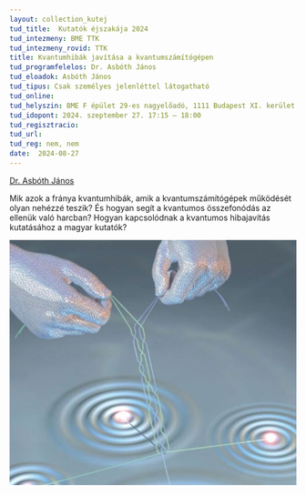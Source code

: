 ```yaml
---
layout: collection_kutej
tud_title:  Kutatók éjszakája 2024
tud_intezmeny: BME TTK
tud_intezmeny_rovid: TTK
title: Kvantumhibák javítása a kvantumszámítógépen
tud_programfelelos: Dr. Asbóth János
tud_eloadok: Asbóth János
tud_tipus: Csak személyes jelenléttel látogatható
tud_online: 
tud_helyszin: BME F épület 29-es nagyelőadó, 1111 Budapest XI. kerület, Budafoki út 8.
tud_idopont: 2024. szeptember 27. 17:15 – 18:00
tud_regisztracio: 
tud_url: 
tud_reg: nem, nem
date:  2024-08-27
---
```


[Dr. Asbóth János](https://dtp.physics.bme.hu/Asboth_Janos)

Mik azok a fránya kvantumhibák,
amik a kvantumszámítógépek működését olyan nehézzé teszik?
És hogyan segít a kvantumos összefonódás az ellenük való harcban? Hogyan kapcsolódnak a kvantumos hibajavítás kutatásához a magyar kutatók? 

![Kvantumhibák javítása a kvantumszámítógépen](../2024/images/kvantumhibak-javitasa-a-kvantumszamitogepen.jpg)
